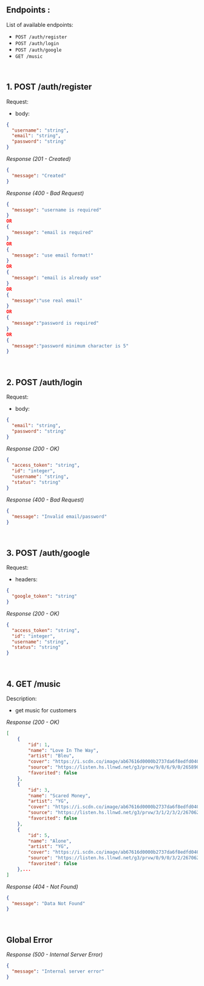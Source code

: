## Endpoints :

List of available endpoints:

- `POST /auth/register`
- `POST /auth/login`
- `POST /auth/google`
- `GET /music`

&nbsp;

## 1. POST /auth/register

Request:

- body:

```json
{
  "username": "string",
  "email": "string",
  "password": "string"
}
```

_Response (201 - Created)_

```json
{
  "message": "Created"
}
```

_Response (400 - Bad Request)_

```json
{
  "message": "username is required"
}
OR
{
  "message": "email is required"
}
OR
{
  "message": "use email format!"
}
OR
{
  "message": "email is already use"
}
OR
{
  "message":"use real email"
}
OR
{
  "message":"password is required"
}
OR
{
  "message":"password minimum character is 5"
}
```

&nbsp;

## 2. POST /auth/login

Request:

- body:

```json
{
  "email": "string",
  "password": "string"
}
```

_Response (200 - OK)_

```json
{
  "access_token": "string",
  "id": "integer",
  "username": "string",
  "status": "string"
}
```

_Response (400 - Bad Request)_

```json
{
  "message": "Invalid email/password"
}
```

&nbsp;

## 3. POST /auth/google

Request:

- headers:

```json
{
  "google_token": "string"
}
```

_Response (200 - OK)_

```json
{
  "access_token": "string",
  "id": "integer",
  "username": "string",
  "status": "string"
}
```

&nbsp;

## 4. GET /music

Description:

- get music for customers

_Response (200 - OK)_

```json
[
    {
        "id": 1,
        "name": "Love In The Way",
        "artist": "Bleu",
        "cover": "https://i.scdn.co/image/ab67616d0000b2737da6f8edfd0404b5c52de3eb",
        "source": "https://listen.hs.llnwd.net/g3/prvw/9/8/6/9/0/2658909689.mp3",
        "favorited": false
    },
    {
        "id": 3,
        "name": "Scared Money",
        "artist": "YG",
        "cover": "https://i.scdn.co/image/ab67616d0000b2737da6f8edfd0404b5c52de3eb",
        "source": "https://listen.hs.llnwd.net/g3/prvw/3/1/2/3/2/2670623213.mp3",
        "favorited": false
    },
    {
        "id": 5,
        "name": "Alone",
        "artist": "YG",
        "cover": "https://i.scdn.co/image/ab67616d0000b2737da6f8edfd0404b5c52de3eb",
        "source": "https://listen.hs.llnwd.net/g3/prvw/0/9/0/3/2/2670623090.mp3",
        "favorited": false
    },...
]
```

_Response (404 - Not Found)_

```json
{
  "message": "Data Not Found"
}
```

&nbsp;

## Global Error

_Response (500 - Internal Server Error)_

```json
{
  "message": "Internal server error"
}
```
